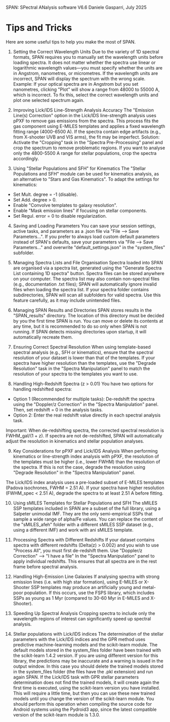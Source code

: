 SPAN: SPectral ANalysis software V6.6
Daniele Gasparri, July 2025

# Tips and Tricks #

Here are some useful tips to help you make the most of SPAN.

1. Setting the Correct Wavelength Units
Due to the variety of 1D spectral formats, SPAN requires you to manually set the wavelength units before loading spectra.
It does not matter whether the spectra use linear or logarithmic wavelength values—you must specify whether the units are in Angstrom, nanometres, or micrometres.
If the wavelength units are incorrect, SPAN will display the spectrum with the wrong scale.
Example: If your optical spectra are in Angstrom but you set nanometres, clicking "Plot" will show a range from 48000 to 55000 A, which is incorrect.
To fix this, select the correct wavelength units and plot one selected spectrum again.


2. Improving Lick/IDS Line-Strength Analysis Accuracy
The "Emission Line(s) Correction" option in the Lick/IDS line-strength analysis uses pPXF to remove gas emissions from the spectra. This process fits the gas component using E-MILES templates and applies a fixed wavelength fitting range (4000-6500 A). If the spectra contain edge artifacts (e.g., from X-shooter UVB and VIS arms), the fit may be imperfect.
Solution: Activate the "Cropping" task in the "Spectra Pre-Processing" panel and crop the spectrum to remove problematic regions. If you want to analyse only the 4800-5500 A range for stellar populations, crop the spectra accordingly.


3. Using "Stellar Populations and SFH" for Kinematics
The "Stellar Populations and SFH" module can be used for kinematics analysis, as an alternative to "Stars and Gas Kinematics". To adapt the settings for kinematics:
- Set Mult. degree = -1 (disable).
- Set Add. degree > 0.
- Enable "Convolve templates to galaxy resolution".
- Enable "Mask emission lines" if focusing on stellar components.
- Set Regul. error = 0 to disable regularization.


4. Saving and Loading Parameters
You can save your session settings, active tasks, and parameters as a .json file via "File --> Save Parameters...".
If you prefer to always load custom default parameters instead of SPAN's defaults, save your parameters via "File --> Save Parameters..." and overwrite "default_settings.json" in the "system_files" subfolder.


5. Managing Spectra Lists and File Organisation
Spectra loaded into SPAN are organised via a spectra list, generated using the "Generate Spectra List containing 1D spectra" button. Spectra files can be stored anywhere on your computer. The spectra list may also contain non-spectral files (e.g., documentation .txt files); SPAN will automatically ignore invalid files when loading the spectra list.
If your spectra folder contains subdirectories, SPAN will scan all subfolders for valid spectra. Use this feature carefully, as it may include unintended files.


6. Managing SPAN Results and Directories
SPAN stores results in the "SPAN_results" directory. The location of this directory must be decided by you the first time SPAN is run. You can move or delete its contents at any time, but it is recommended to do so only when SPAN is not running.
If SPAN detects missing directories upon startup, it will automatically recreate them.


7. Ensuring Correct Spectral Resolution
When using template-based spectral analysis (e.g., SFH or kinematics), ensure that the spectral resolution of your dataset is lower than that of the templates. If your spectra have higher resolution than the templates, use the "Degrade Resolution" task in the "Spectra Manipulation" panel to match the resolution of your spectra to the templates you want to use.


8. Handling High-Redshift Spectra (z > 0.01)
You have two options for handling redshifted spectra:
- Option 1 (Recommended for multiple tasks): De-redshift the spectra using the "Doppler/z Correction" in the "Spectra Manipulation" panel. Then, set redshift = 0 in the analysis tasks.
- Option 2: Enter the real redshift value directly in each spectral analysis task.

Important:
When de-redshifting spectra, the corrected spectral resolution is FWHM_gal/(1 + z). If spectra are not de-redshifted, SPAN will automatically adjust the resolution in kinematics and stellar population analyses.


9. Key Considerations for pPXF and Lick/IDS Analysis
When performing kinematics or line-strength index analysis with pPXF, the resolution of the templates must be higher (i.e., lower FWHM) than the resolution of the spectra.
If this is not the case, degrade the resolution using "Degrade Resolution" in the "Spectra Manipulation" panel.

The Lick/IDS index analysis uses a pre-loaded subset of E-MILES templates (Padova isochrones, FWHM = 2.51 A).
If your spectra have higher resolution (FWHM_spec < 2.51 A), degrade the spectra to at least 2.51 A before fitting.


10. Using sMILES Templates for Stellar Populations and SFH
The sMILES SSP templates included in SPAN are a subset of the full library, using a Salpeter unimodal IMF.
They are the only semi-empirical SSPs that sample a wide range of alpha/Fe values.
You can replace the content of the "sMILES_afeh" folder with a different sMILES SSP dataset (e.g., using a different IMF) and work with ani sMILES template.


11. Processing Spectra with Different Redshifts
If your dataset contains spectra with different redshifts (Delta(z) > 0.002) and you wish to use "Process All", you must first de-redshift them.
Use "Doppler/z Correction" --> "I have a file" In the "Spectra Manipulation" panel to apply individual redshifts.
This ensures that all spectra are in the rest frame before spectral analysis.


12. Handling High-Emission Line Galaxies
If analysing spectra with strong emission lines (i.e. with high star formation), using E-MILES or X-Shooter SSP templates may produce an artificially young and metal-poor population.
If this occurs, use the FSPS library, which includes SSPs as young as 1 Myr (compared to 30-60 Myr in E-MILES and X-Shooter).


13. Speeding Up Spectral Analysis
Cropping spectra to include only the wavelength regions of interest can significantly speed up spectral analysis.


14. Stellar populations with Lick/IDS indices
The determination of the stellar parameters with the Lick/IDS indices and the GPR method uses predictive machine-learning models and the scikit-learn module. The default models stored in the system_files folder have been trained with the scikit-learn 1.4.2 version. If you are using different version for this library, the predictions may be inaccurate and a warning is issued in the output window. In this case you should delete the trained models stored in the system_files folder (the files have the .pkl extension) and run again SPAN. If the Lick/IDS task with GPR stellar parameters determination does not find the trained models, it will create again the first time is executed, using the scikit-learn version you have installed. This will require a little time, but then you can use these new trained models until you change the version of the scikit-learn module. You should perform this operation when compiling the source code for Android systems using the Pydroid3 app, since the latest compatible version of the scikit-learn module is 1.3.0.

